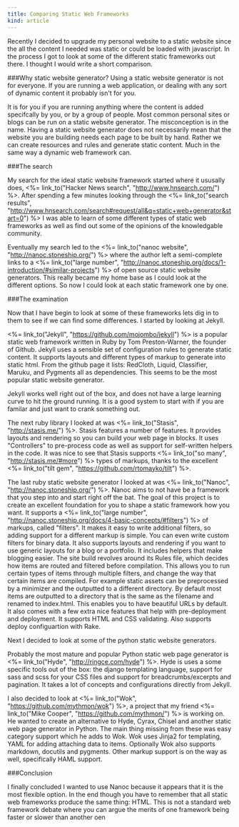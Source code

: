 ```yaml
---
title: Comparing Static Web Frameworks
kind: article
---
```


Recently I decided to upgrade my personal website to a static website since the all the content I needed was static or could be loaded with javascript. In the process I got to look at some of the different static frameworks out there. I thought I would write a short comparison.

###Why static website generator?
Using a static website generator is not for everyone. If you are running a web application, or dealing with any sort of dynamic content it probably isn't for you.

It is for you if you are running anything where the content is added specifcally by you, or by a group of people. Most common personal sites or blogs can be run on a static website generator. The misconception is in the name. Having a static website generator does not necessarily mean that the website you are building needs each page to be built by hand. Rather we can create resources and rules and generate static content. Much in the same way a dynamic web framework can.

###The search

My search for the ideal static website framework started where it ususally does, <%= link_to("Hacker News search", "http://www.hnsearch.com/") %>. After spending a few minutes looking through the <%= link_to("search results", "http://www.hnsearch.com/search#request/all&q=static+web+generator&start=0") %> I was able to learn of some different types of static web frameworks as well as find out some of the opinions of the knowledgable community.

Eventually my search led to the <%= link_to("nanoc website", "http://nanoc.stoneship.org/") %> where the author left a semi-complete links to a <%= link_to("large number", "http://nanoc.stoneship.org/docs/1-introduction/#similar-projects") %> of open source static website generators. This really became my home base as I could look at the different options. So now I could look at each static framework one by one.

###The examination

Now that I have begin to look at some of these frameworks lets dig in to them to see if we can find some differences. I started by looking at Jekyll.

<%= link_to("Jekyll", "https://github.com/mojombo/jekyll") %> is a popular static web framework written in Ruby by Tom Preston-Warner, the founder of Github. Jekyll uses a sensible set of configuration rules to generate static content. It supports layouts and different types of markup to generate into static html. From the github page it lists: RedCloth, Liquid, Classifier, Maruku, and Pygments all as dependencies. This seems to be the most popular static website generator.

Jekyll works well right out of the box, and does not have a large learning curve to hit the ground running. It is a good system to start with if you are familar and just want to crank something out.

The next ruby library I looked at was <%= link_to("Stasis", "http://stasis.me/") %>. Stasis features a number of features. It provides layouts and rendering so you can build your web page in blocks. It uses "Controllers" to pre-process code as well as support for self-written helpers in the code. It was nice to see that Stasis supports <%= link_to("so many", "http://stasis.me/#more") %> types of markups, thanks to the excellent <%= link_to("tilt gem", "https://github.com/rtomayko/tilt") %>.

The last ruby static website generator I looked at was <%= link_to("Nanoc", "http://nanoc.stoneship.org/") %>. Nanoc aims to not have be a framework that you step into and start right off the bat. The goal of this project is to create an excellent foundation for you to shape a static framework how you want. It supports a <%= link_to("large number", "http://nanoc.stoneship.org/docs/4-basic-concepts/#filters") %> of markups, called "filters". It makes it easy to write additional filters, so adding support for a different markup is simple. You can even write custom filters for binary data. It also supports layouts and rendering if you want to use generic layouts for a blog or a portfolio. It includes helpers that make blogging easier. The site build revolves around its Rules file, which decides how items are routed and filtered before compilation. This allows you to run certain types of items through multiple filters, and change the way that certain items are compiled. For example static assets can be preprocessed by a minimizer and the outputted to a different directory. By default most items are outputted to a directory that is the same as the filename and renamed to index.html. This enables you to have beautiful URLs by default. It also comes with a few extra nice features that help with pre-deployment and deployment. It supports HTML and CSS validating. Also supports deploy configuartion with Rake.

Next I decided to look at some of the python static website generators.

Probably the most mature and popular Python static web page generator is <%= link_to("Hyde", "http://ringce.com/hyde") %>. Hyde is uses a some specific tools out of the box: the django templating language, support for sass and scss for your CSS files and support for breadcrumbs/excerpts and pagination. It takes a lot of concepts and configurations directly from Jekyll.

I also decided to look at <%= link_to("Wok", "https://github.com/mythmon/wok") %>, a project that my friend <%= link_to("Mike Cooper", "https://github.com/mythmon/") %> is working on. He wanted to create an alternative to Hyde, Cyrax, Chisel and  another static web page generator in Python. The main thing missing from these was easy category support which he adds to Wok. Wok uses Jinja2 for templating, YAML for adding attaching data to items. Optionally Wok also supports markdown, docutils and pygments. Other markup support is on the way as well, specifically HAML support. 

###Conclusion

I finally concluded I wanted to use Nanoc because it appears that it is the most flexible option. In the end though you have to remember that all static web frameworks produce the same thing: HTML. This is not a standard web framework debate where you can argue the merits of one framework being faster or slower than another oen
